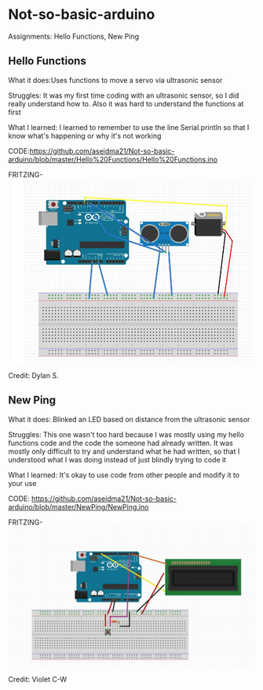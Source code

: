 # Not-so-basic-arduino
Assignments: Hello Functions, New Ping

## Hello Functions

What it does:Uses functions to move a servo via ultrasonic sensor

Struggles: It was my first time coding with an ultrasonic sensor, so I did really understand how to. Also it was hard to understand the functions at first

What I learned: I learned to remember to use the line Serial.println so that I know what's happening or why it's not working

CODE:https://github.com/aseidma21/Not-so-basic-arduino/blob/master/Hello%20Functions/Hello%20Functions.ino

FRITZING-
![Hello functions fritzing](https://github.com/vcraghe32/Intermediate_Arduino/raw/master/Images/hellofunctionswiring.JPG)

Credit: Dylan S.

## New Ping

What it does: Blinked an LED based on distance from the ultrasonic sensor

Struggles: This one wasn't too hard because I was mostly using my hello functions code and the code the someone had already written. It was mostly only difficult to try and understand what he had written, so that I understood what I was doing instead of just blindly trying to code it

What I learned: It's okay to use code from other people and modify it to your use

CODE: https://github.com/aseidma21/Not-so-basic-arduino/blob/master/NewPing/NewPing.ino

FRITZING- 
![New ping fritzing](https://github.com/vcraghe32/Intermediate_Arduino/raw/master/Images/newpingwiring.JPG)

Credit: Violet C-W


